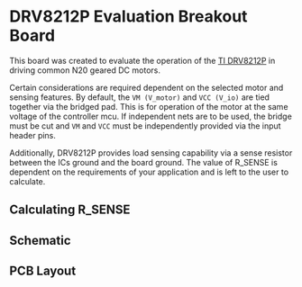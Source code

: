 # DRV8212P Evaluation Breakout Board

This board was created to evaluate the operation of the [TI DRV8212P](https://www.ti.com/product/DRV8212P) in driving common N20 geared DC motors.

Certain considerations are required dependent on the selected motor and sensing features. By default, the `VM (V_motor)` and `VCC (V_io)` are tied together via the bridged pad. This is for operation of the motor at the same voltage of the controller mcu. If independent nets are to be used, the bridge must be cut and `VM` and `VCC` must be independently provided via the input header pins.

Additionally, DRV8212P provides load sensing capability via a sense resistor between the ICs ground and the board ground. The value of R_SENSE is dependent on the requirements of your application and is left to the user to calculate.

## Calculating R_SENSE

## Schematic

## PCB Layout
